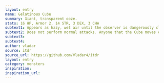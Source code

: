 ```yaml
---
layout: entry 
name: Gelatinous Cube
summary: Giant, transparent ooze.
stats: 16 HP, Armor 2, 14 STR, 3 DEX, 3 CHA
subtext1: Appears as hazy, wet air until the observer is dangerously close to the Cube. A chemical smell may betray its nature from further away. The Cube is attracted to noise and heat.
subtext2: Does not perform normal attacks. Anyone that the Cube moves over is engulfed unless they pass a DEX save to jump aside, assuming there is room to. Those engulfed lose d8 DEX each turn and d6 STR every hour as they are digested. They cannot free themselves but must be pulled from the Cube by other means. When the Cube takes Critical Damage, it collapses into a puddle of sticky ooze.
subtext3: 
subtext4: 
author: vladar
source: itdr
source_url: https://github.com/Vladar4/itdr
layout: entry
category: monsters
inspiration: 
inspiration_url: 
---
```

